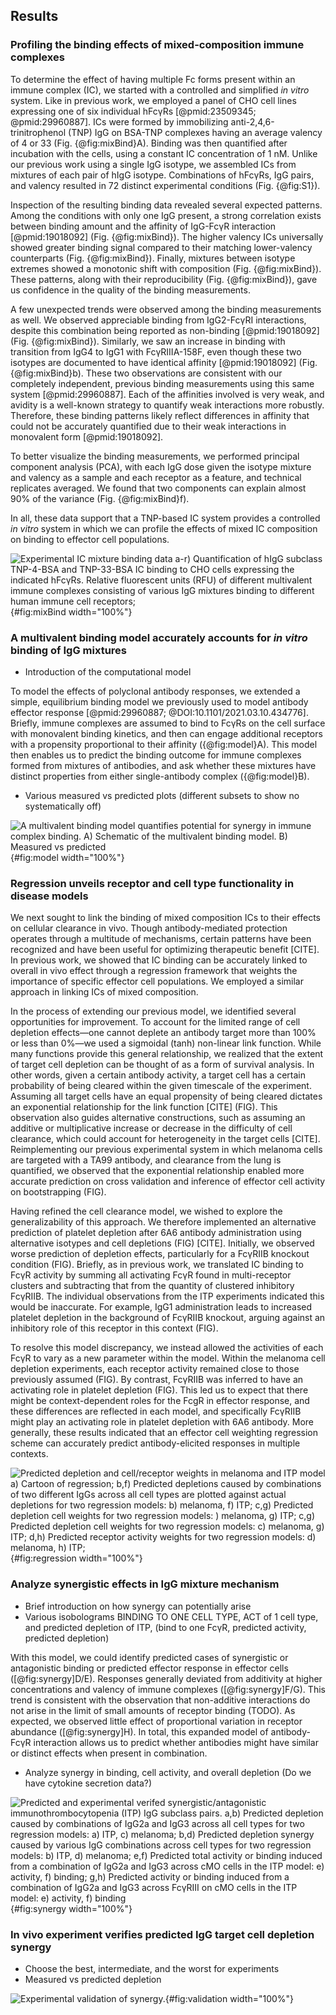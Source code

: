 ## Results

### Profiling the binding effects of mixed-composition immune complexes

To determine the effect of having multiple Fc forms present within an immune complex (IC), we started with a controlled and simplified _in vitro_ system. Like in previous work, we employed a panel of CHO cell lines expressing one of six individual hFcγRs [@pmid:23509345; @pmid:29960887]. ICs were formed by immobilizing anti-2,4,6-trinitrophenol (TNP) IgG on BSA-TNP complexes having an average valency of 4 or 33 (Fig. {@fig:mixBind}A). Binding was then quantified after incubation with the cells, using a constant IC concentration of 1 nM. Unlike our previous work using a single IgG isotype, we assembled ICs from mixtures of each pair of hIgG isotype. Combinations of hFcγRs, IgG pairs, and valency resulted in 72 distinct experimental conditions (Fig. {@fig:S1}).

Inspection of the resulting binding data revealed several expected patterns. Among the conditions with only one IgG present, a strong correlation exists between binding amount and the affinity of IgG-FcγR interaction [@pmid:19018092] (Fig. {@fig:mixBind}). The higher valency ICs universally showed greater binding signal compared to their matching lower-valency counterparts (Fig. {@fig:mixBind}). Finally, mixtures between isotype extremes showed a monotonic shift with composition (Fig. {@fig:mixBind}). These patterns, along with their reproducibility (Fig. {@fig:mixBind}), gave us confidence in the quality of the binding measurements.

A few unexpected trends were observed among the binding measurements as well. We observed appreciable binding from IgG2-FcγRI interactions, despite this combination being reported as non-binding [@pmid:19018092] (Fig. {@fig:mixBind}). Similarly, we saw an increase in binding with transition from IgG4 to IgG1 with FcγRIIIA-158F, even though these two isotypes are documented to have identical affinity [@pmid:19018092] (Fig. {@fig:mixBind}b). These two observations are consistent with our completely independent, previous binding measurements using this same system [@pmid:29960887]. Each of the affinities involved is very weak, and avidity is a well-known strategy to quantify weak interactions more robustly. Therefore, these binding patterns likely reflect differences in affinity that could not be accurately quantified due to their weak interactions in monovalent form [@pmid:19018092]. 

To better visualize the binding measurements, we performed principal component analysis (PCA), with each IgG dose given the isotype mixture and valency as a sample and each receptor as a feature, and technical replicates averaged. We found that two components can explain almost 90% of the variance (Fig. {@fig:mixBind}f). 

In all, these data support that a TNP-based IC system provides a controlled _in vitro_ system in which we can profile the effects of mixed IC composition on binding to effector cell populations.

![**Experimental IC mixture binding data** a-r) Quantification of hIgG subclass TNP-4-BSA and TNP-33-BSA IC binding to CHO cells expressing the indicated hFcγRs. Relative fluorescent units (RFU) of different multivalent immune complexes consisting of various IgG mixtures binding to different human immune cell receptors;](figure1.svg "Figure 1"){#fig:mixBind width="100%"}


### A multivalent binding model accurately accounts for _in vitro_ binding of IgG mixtures

- Introduction of the computational model

To model the effects of polyclonal antibody responses, we extended a simple, equilibrium binding model we previously used to model antibody effector response [@pmid:29960887; @DOI:10.1101/2021.03.10.434776]. Briefly, immune complexes are assumed to bind to FcγRs on the cell surface with monovalent binding kinetics, and then can engage additional receptors with a propensity proportional to their affinity ({@fig:model}A). This model then enables us to predict the binding outcome for immune complexes formed from mixtures of antibodies, and ask whether these mixtures have distinct properties from either single-antibody complex ({@fig:model}B).

- Various measured vs predicted plots (different subsets to show no systematically off)


![**A multivalent binding model quantifies potential for synergy in immune complex binding.** A) Schematic of the multivalent binding model. B) Measured vs predicted](figure2.svg "Figure 2"){#fig:model width="100%"}



### Regression unveils receptor and cell type functionality in disease models

We next sought to link the binding of mixed composition ICs to their effects on cellular clearance in vivo. Though antibody-mediated protection operates through a multitude of mechanisms, certain patterns have been recognized and have been useful for optimizing therapeutic benefit [CITE]. In previous work, we showed that IC binding can be accurately linked to overall in vivo effect through a regression framework that weights the importance of specific effector cell populations. We employed a similar approach in linking ICs of mixed composition.

In the process of extending our previous model, we identified several opportunities for improvement. To account for the limited range of cell depletion effects—one cannot deplete an antibody target more than 100% or less than 0%—we used a sigmoidal (tanh) non-linear link function. While many functions provide this general relationship, we realized that the extent of target cell depletion can be thought of as a form of survival analysis. In other words, given a certain antibody activity, a target cell has a certain probability of being cleared within the given timescale of the experiment. Assuming all target cells have an equal propensity of being cleared dictates an exponential relationship for the link function [CITE] (FIG). This observation also guides alternative constructions, such as assuming an additive or multiplicative increase or decrease in the difficulty of cell clearance, which could account for heterogeneity in the target cells [CITE]. Reimplementing our previous experimental system in which melanoma cells are targeted with a TA99 antibody, and clearance from the lung is quantified, we observed that the exponential relationship enabled more accurate prediction on cross validation and inference of effector cell activity on bootstrapping (FIG).

Having refined the cell clearance model, we wished to explore the generalizability of this approach. We therefore implemented an alternative prediction of platelet depletion after 6A6 antibody administration using alternative isotypes and cell depletions (FIG) [CITE]. Initially, we observed worse prediction of depletion effects, particularly for a FcγRIIB knockout condition (FIG). Briefly, as in previous work, we translated IC binding to FcγR activity by summing all activating FcγR found in multi-receptor clusters and subtracting that from the quantity of clustered inhibitory FcγRIIB. The individual observations from the ITP experiments indicated this would be inaccurate. For example, IgG1 administration leads to increased platelet depletion in the background of FcγRIIB knockout, arguing against an inhibitory role of this receptor in this context (FIG).

To resolve this model discrepancy, we instead allowed the activities of each FcγR to vary as a new parameter within the model. Within the melanoma cell depletion experiments, each receptor activity remained close to those previously assumed (FIG). By contrast, FcγRIIB was inferred to have an activating role in platelet depletion (FIG). This led us to expect that there might be context-dependent roles for the FcgR in effector response, and these differences are reflected in each model, and specifically FcγRIIB might play an activating role in platelet depletion with 6A6 antibody. More generally, these results indicated that an effector cell weighting regression scheme can accurately predict antibody-elicited responses in multiple contexts.

![**Predicted depletion and cell/receptor weights in melanoma and ITP model** a) Cartoon of regression; b,f) Predicted depletions caused by combinations of two different IgGs across all cell types are plotted against actual depletions for two regression models: b) melanoma, f) ITP; c,g) Predicted depletion cell weights for two regression models: ) melanoma, g) ITP; c,g) Predicted depletion cell weights for two regression models: c) melanoma, g) ITP; d,h) Predicted receptor activity weights for two regression models: d) melanoma, h) ITP;](figure3.svg "Figure 3"){#fig:regression width="100%"}

### Analyze synergistic effects in IgG mixture mechanism

- Brief introduction on how synergy can potentially arise
- Various isobolograms BINDING TO ONE CELL TYPE, ACT of 1 cell type, and predicted depletion of ITP, (bind to one FcγR, predicted activity, predicted depletion)

With this model, we could identify predicted cases of synergistic or antagonistic binding or predicted effector response in effector cells ([@fig:synergy]D/E). Responses generally deviated from additivity at higher concentrations and valency of immune complexes ([@fig:synergy]F/G). This trend is consistent with the observation that non-additive interactions do not arise in the limit of small amounts of receptor binding (TODO). As expected, we observed little effect of proportional variation in receptor abundance ([@fig:synergy]H). In total, this expanded model of antibody-FcγR interaction allows us to predict whether antibodies might have similar or distinct effects when present in combination.

- Analyze synergy in binding, cell activity, and overall depletion (Do we have cytokine secretion data?)

![**Predicted and experimental verifed synergistic/antagonistic immunothrombocytopenia (ITP) IgG subclass pairs.** a,b) Predicted depletion caused by combinations of IgG2a and IgG3 across all cell types for two regression models: a) ITP, c) melanoma; b,d) Predicted depletion synergy caused by various IgG combinations across cell types for two regression models: b) ITP, d) melanoma; e,f) Predicted total activity or binding induced from a combination of IgG2a and IgG3 across cMO cells in the ITP model: e) activity, f) binding; g,h) Predicted activity or binding induced from a combination of IgG2a and IgG3 across FcγRIII on cMO cells in the ITP model: e) activity, f) binding](figure4.svg "Figure 4"){#fig:synergy width="100%"}



### In vivo experiment verifies predicted IgG target cell depletion synergy

- Choose the best, intermediate, and the worst for experiments
- Measured vs predicted depletion

![**Experimental validation of synergy.**](figure5.svg "Figure 5"){#fig:validation width="100%"}



